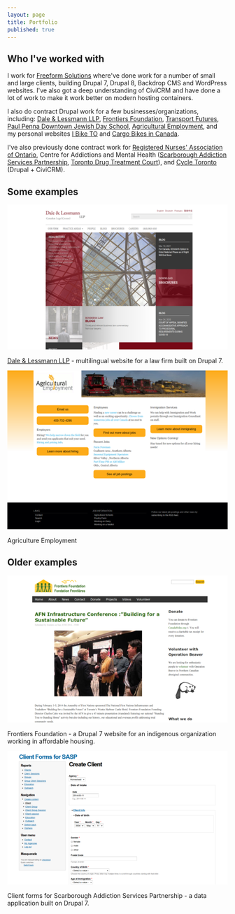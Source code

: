 ```yaml
---
layout: page
title: Portfolio
published: true
---
```


## Who I've worked with

I work for [Freeform Solutions](https://freeform.ca) where've done work for a number of small and large clients, building Drupal 7, Drupal 8, Backdrop CMS and WordPress websites. I've also got a deep understanding of CiviCRM and have done a lot of work to make it work better on modern hosting containers.

I also do contract Drupal work for a few businesses/organizations, including: [Dale & Lessmann LLP](https://dalelessmann.com), [Frontiers Foundation](http://frontiersfoundation.ca), [Transport Futures](http://transportfutures.ca), [Paul Penna Downtown Jewish Day School](http://djds.ca), [Agricultural Employment](http://www.agriemploy.com/), and my personal websites [I Bike TO](https://ibiketo.ca) and [Cargo Bikes in Canada](https://cargobike.ca).

I've also previously done contract work for [Registered Nurses' Association of Ontario](http://rnao.ca/), Centre for Addictions and Mental Health ([Scarborough Addiction Services Partnership](http://scarboroughaddictionservices.org), [Toronto Drug Treatment Court](http://tdtc.ca)), and [Cycle Toronto](http://cycleto.ca) (Drupal + CiviCRM).

## Some examples

![Dale & Lessmann LLP](/media/dalelessmann.png)

[Dale & Lessmann LLP](https://dalelessmann.com) - multilingual website for a law firm built on Drupal 7.

![Agriculture Employment](/media/agemploy2.png)

Agriculture Employment

## Older examples

![Frontiers Foundation](/media/ff.png)

Frontiers Foundation - a Drupal 7 website for an indigenous organization working in affordable housing.

![client forms for SASP](/media/data.sasp.png)

Client forms for Scarborough Addiction Services Partnership - a data application built on Drupal 7.
